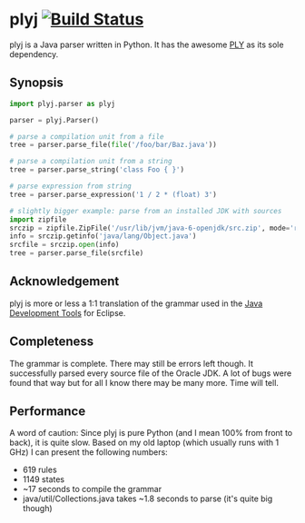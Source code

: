 plyj [![Build Status](https://secure.travis-ci.org/musiKk/plyj.png?branch=master)](http://travis-ci.org/musiKk/plyj)
====

plyj is a Java parser written in Python. It has the awesome [PLY] as its sole dependency.

Synopsis
--------

```python
import plyj.parser as plyj

parser = plyj.Parser()

# parse a compilation unit from a file
tree = parser.parse_file(file('/foo/bar/Baz.java'))

# parse a compilation unit from a string
tree = parser.parse_string('class Foo { }')

# parse expression from string
tree = parser.parse_expression('1 / 2 * (float) 3')

# slightly bigger example: parse from an installed JDK with sources
import zipfile
srczip = zipfile.ZipFile('/usr/lib/jvm/java-6-openjdk/src.zip', mode='r')
info = srczip.getinfo('java/lang/Object.java')
srcfile = srczip.open(info)
tree = parser.parse_file(srcfile)
```

Acknowledgement
---------------

plyj is more or less a 1:1 translation of the grammar used in the [Java Development Tools] for Eclipse.

Completeness
------------

The grammar is complete. There may still be errors left though. It successfully parsed every source file of the Oracle JDK. A lot of bugs were found that way but for all I know there may be many more. Time will tell.

Performance
-----------

A word of caution: Since plyj is pure Python (and I mean 100% from front to back), it is quite slow. Based on my old laptop (which usually runs with 1 GHz) I can present the following numbers:

* 619 rules
* 1149 states
* ~17 seconds to compile the grammar
* java/util/Collections.java takes ~1.8 seconds to parse (it's quite big though)

[PLY]: https://github.com/dabeaz/ply
[Java Development Tools]: http://www.eclipse.org/jdt/
